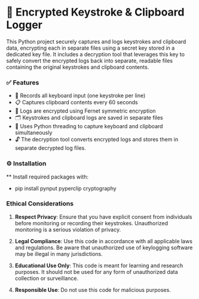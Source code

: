 #  🔐 Encrypted Keystroke & Clipboard Logger

 This Python project securely captures and logs keystrokes and clipboard data, encrypting each in separate files using a secret key stored in a dedicated key file. It includes a decryption tool that leverages this key to safely convert the encrypted logs back into separate, readable files containing the original keystrokes and clipboard contents.

### ✅ Features

- 🔑 Records all keyboard input (one keystroke per line)
- 📋 Captures clipboard contents every 60 seconds
- 🔐 Logs are encrypted using Fernet symmetric encryption
- 🗂 Keystrokes and clipboard logs are saved in separate files
- 🧵 Uses Python threading to capture keyboard and clipboard simultaneously
- 🔓 The decryption tool converts encrypted logs and stores them in separate decrypted log files.

 ### ⚙️ Installation
 
   ** Install required packages with:
   - pip install pynput pyperclip cryptography

  
### Ethical Considerations

1. **Respect Privacy**: Ensure that you have explicit consent from individuals before monitoring or recording their keystrokes. Unauthorized monitoring is a serious violation of privacy.

2. **Legal Compliance**: Use this code in accordance with all applicable laws and regulations. Be aware that unauthorized use of keylogging software may be illegal in many jurisdictions.

3. **Educational Use Only**: This code is meant for learning and research purposes. It should not be used for any form of unauthorized data collection or surveillance.

4. **Responsible Use**: Do not use this code for malicious purposes. 
